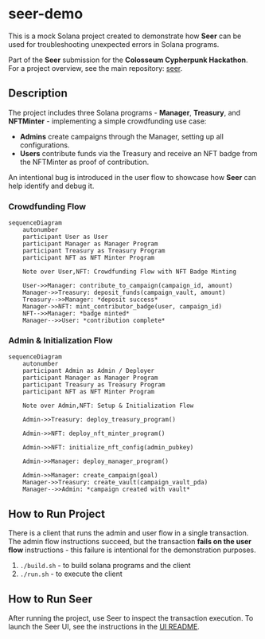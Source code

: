 # seer-demo

This is a mock Solana project created to demonstrate how **Seer** can be used for troubleshooting unexpected errors in Solana programs.

Part of the **Seer** submission for the **Colosseum Cypherpunk Hackathon**.
For a project overview, see the main repository: [seer](https://github.com/VasilyGerrans/seer).

## Description

The project includes three Solana programs - **Manager**, **Treasury**, and **NFTMinter** - implementing a simple crowdfunding use case:

- **Admins** create campaigns through the Manager, setting up all configurations.
- **Users** contribute funds via the Treasury and receive an NFT badge from the NFTMinter as proof of contribution.

An intentional bug is introduced in the user flow to showcase how **Seer** can help identify and debug it.

### Crowdfunding Flow

```mermaid
sequenceDiagram
    autonumber
    participant User as User
    participant Manager as Manager Program
    participant Treasury as Treasury Program
    participant NFT as NFT Minter Program

    Note over User,NFT: Crowdfunding Flow with NFT Badge Minting

    User->>Manager: contribute_to_campaign(campaign_id, amount)
    Manager->>Treasury: deposit_funds(campaign_vault, amount)
    Treasury-->>Manager: *deposit success*
    Manager->>NFT: mint_contributor_badge(user, campaign_id)
    NFT-->>Manager: *badge minted*
    Manager-->>User: *contribution complete*
```

### Admin & Initialization Flow
```mermaid
sequenceDiagram
    autonumber
    participant Admin as Admin / Deployer
    participant Manager as Manager Program
    participant Treasury as Treasury Program
    participant NFT as NFT Minter Program

    Note over Admin,NFT: Setup & Initialization Flow

    Admin->>Treasury: deploy_treasury_program()

    Admin->>NFT: deploy_nft_minter_program()

    Admin->>NFT: initialize_nft_config(admin_pubkey)

    Admin->>Manager: deploy_manager_program()

    Admin->>Manager: create_campaign(goal)
    Manager->>Treasury: create_vault(campaign_vault_pda)
    Manager-->>Admin: *campaign created with vault*
```

## How to Run Project

There is a client that runs the admin and user flow in a single transaction.
The admin flow instructions succeed, but the transaction **fails on the user flow** instructions - this failure is intentional for the demonstration purposes.

1. `./build.sh` - to build solana programs and the client
2. `./run.sh` - to execute the client

## How to Run Seer

After running the project, use Seer to inspect the transaction execution.
To launch the Seer UI, see the instructions in the [UI README](https://github.com/VasilyGerrans/seer-ui).
